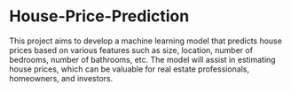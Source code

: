 # House-Price-Prediction
This project aims to develop a machine learning model that predicts house prices based on various features such as size, location, number of bedrooms, number of bathrooms, etc. The model will assist in estimating house prices, which can be valuable for real estate professionals, homeowners, and investors.
